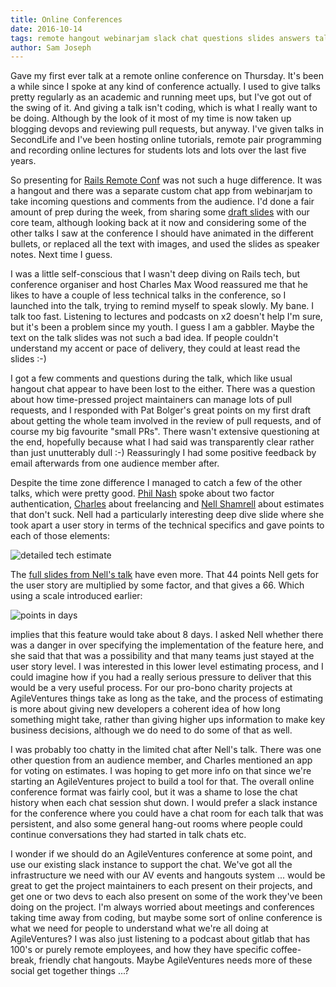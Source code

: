 ```yaml
---
title: Online Conferences
date: 2016-10-14
tags: remote hangout webinarjam slack chat questions slides answers talks social
author: Sam Joseph
---
```


Gave my first ever talk at a remote online conference on Thursday.  It's been a while since I spoke at any kind of conference actually.  I used to give talks pretty regularly as an academic and running meet ups, but I've got out of the swing of it.  And giving a talk isn't coding, which is what I really want to be doing.  Although by the look of it most of my time is now taken up blogging devops and reviewing pull requests, but anyway.  I've given talks in SecondLife and I've been hosting online tutorials, remote pair programming and recording online lectures for students lots and lots over the last five years.  

So presenting for [Rails Remote Conf](https://allremoteconfs.com/rails-2016) was not such a huge difference.  It was a hangout and there was a separate custom chat app from webinarjam to take incoming questions and comments from the audience.  I'd done a fair amount of prep during the week, from sharing some [draft slides](https://dl.dropboxusercontent.com/u/13196858/RailsRemoteConf-OpenSourceRailsCharityProject-SamJoseph.pdf) with our core team, although looking back at it now and considering some of the other talks I saw at the conference I should have animated in the different bullets, or replaced all the text with images, and used the slides as speaker notes.  Next time I guess.

I was a little self-conscious that I wasn't deep diving on Rails tech, but conference organiser and host Charles Max Wood reassured me that he likes to have a couple of less technical talks in the conference, so I launched into the talk, trying to remind myself to speak slowly.  My bane.  I talk too fast.  Listening to lectures and podcasts on x2 doesn't help I'm sure, but it's been a problem since my youth.  I guess I am a gabbler.  Maybe the text on the talk slides was not such a bad idea.  If people couldn't understand my accent or pace of delivery, they could at least read the slides :-)

I got a few comments and questions during the talk, which like usual hangout chat appear to have been lost to the either.  There was a question about how time-pressed project maintainers can manage lots of pull requests, and I responded with Pat Bolger's great points on my first draft about getting the whole team involved in the review of pull requests, and of course my big favourite "small PRs".  There wasn't extensive questioning at the end, hopefully because what I had said was transparently clear rather than just unutterably dull :-) Reassuringly I had some positive feedback by email afterwards from one audience member after.

Despite the time zone difference I managed to catch a few of the other talks, which were pretty good.    [Phil Nash](https://twitter.com/philnash) spoke about two factor authentication, [Charles](https://twitter.com/cmaxw) about freelancing and [Nell Shamrell](http://nellshamrell.com/) about estimates that don't suck.  Nell had a particularly interesting deep dive slide where she took apart a user story in terms of the technical specifics and gave points to each of those elements:

![detailed tech estimate](https://www.dropbox.com/s/7kmkkxvqgl2zmrh/Screenshot%202016-10-14%2010.05.22.png?dl=1) 

The [full slides from Nell's talk](http://www.slideshare.net/NellShamrell/estimates-that-dont-suck) have even more.  That 44 points Nell gets for the user story are multiplied by some factor, and that gives a 66.  Which using a scale introduced earlier:

![points in days](https://www.dropbox.com/s/104oec3yghsk1im/Screenshot%202016-10-14%2010.07.14.png?dl=0) 

implies that this feature would take about 8 days.  I asked Nell whether there was a danger in over specifying the implementation of the feature here, and she said that that was a possibility and that many teams just stayed at the user story level.   I was interested in this lower level estimating process, and I could imagine how if you had a really serious pressure to deliver that this would be a very useful process.  For our pro-bono charity projects at AgileVentures things take as long as the take, and the process of estimating is more about giving new developers a coherent idea of how long something might take, rather than giving higher ups information to make key business decisions, although we do need to do some of that as well.

I was probably too chatty in the limited chat after Nell's talk.  There was one other question from an audience member, and Charles mentioned an app for voting on estimates.  I was hoping to get more info on that since we're starting an AgileVentures project to build a tool for that.  The overall online conference format was fairly cool, but it was a shame to lose the chat history when each chat session shut down.  I would prefer a slack instance for the conference where you could have a chat room for each talk that was persistent, and also some general hang-out rooms where people could continue conversations they had started in talk chats etc.

I wonder if we should do an AgileVentures conference at some point, and use our existing slack instance to support the chat.  We've got all the infrastructure we need with our AV events and hangouts system ... would be great to get the project maintainers to each present on their projects, and get one or two devs to each also present on some of the work they've been doing on the project.  I'm always worried about meetings and conferences taking time away from coding, but maybe some sort of online conference is what we need for people to understand what we're all doing at AgileVentures?  I was also just listening to a podcast about gitlab that has 100's or purely remote employees, and how they have specific coffee-break, friendly chat hangouts.  Maybe AgileVentures needs more of these social get together things ...?